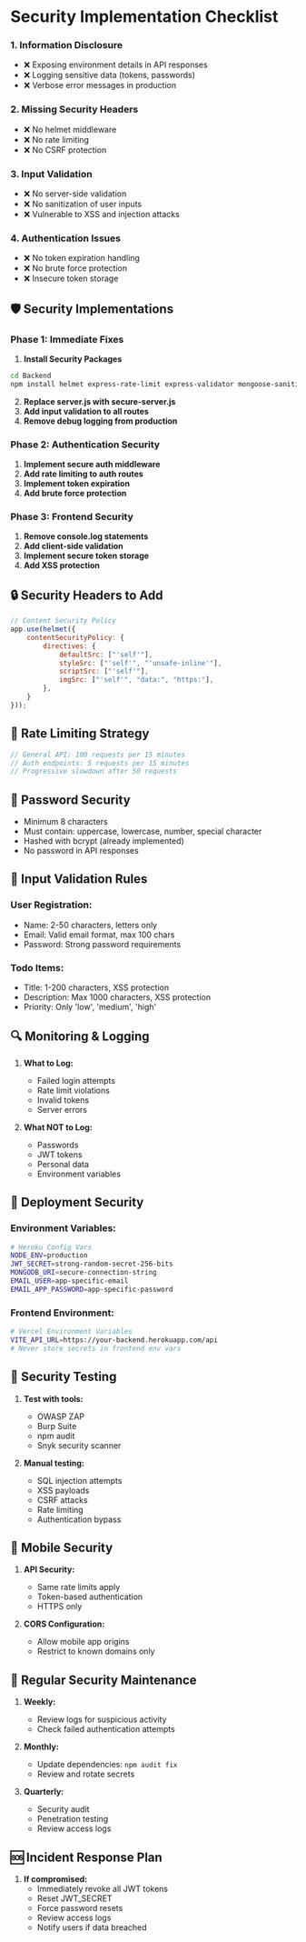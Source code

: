 # Security Implementation Checklist


### 1. **Information Disclosure**
- ❌ Exposing environment details in API responses
- ❌ Logging sensitive data (tokens, passwords)
- ❌ Verbose error messages in production

### 2. **Missing Security Headers**
- ❌ No helmet middleware
- ❌ No rate limiting
- ❌ No CSRF protection

### 3. **Input Validation**
- ❌ No server-side validation
- ❌ No sanitization of user inputs
- ❌ Vulnerable to XSS and injection attacks

### 4. **Authentication Issues**
- ❌ No token expiration handling
- ❌ No brute force protection
- ❌ Insecure token storage

## 🛡️ Security Implementations

### **Phase 1: Immediate Fixes**

1. **Install Security Packages**
```bash
cd Backend
npm install helmet express-rate-limit express-validator mongoose-sanitize xss-clean hpp express-slow-down
```

2. **Replace server.js with secure-server.js**
3. **Add input validation to all routes**
4. **Remove debug logging from production**

### **Phase 2: Authentication Security**

1. **Implement secure auth middleware**
2. **Add rate limiting to auth routes**
3. **Implement token expiration**
4. **Add brute force protection**

### **Phase 3: Frontend Security**

1. **Remove console.log statements**
2. **Add client-side validation**
3. **Implement secure token storage**
4. **Add XSS protection**

## 🔒 **Security Headers to Add**

```javascript
// Content Security Policy
app.use(helmet({
    contentSecurityPolicy: {
        directives: {
            defaultSrc: ["'self'"],
            styleSrc: ["'self'", "'unsafe-inline'"],
            scriptSrc: ["'self'"],
            imgSrc: ["'self'", "data:", "https:"],
        },
    }
}));
```

## 🚫 **Rate Limiting Strategy**

```javascript
// General API: 100 requests per 15 minutes
// Auth endpoints: 5 requests per 15 minutes
// Progressive slowdown after 50 requests
```

## 🔐 **Password Security**

- Minimum 8 characters
- Must contain: uppercase, lowercase, number, special character
- Hashed with bcrypt (already implemented)
- No password in API responses

## 📝 **Input Validation Rules**

### User Registration:
- Name: 2-50 characters, letters only
- Email: Valid email format, max 100 chars
- Password: Strong password requirements

### Todo Items:
- Title: 1-200 characters, XSS protection
- Description: Max 1000 characters, XSS protection
- Priority: Only 'low', 'medium', 'high'

## 🔍 **Monitoring & Logging**

1. **What to Log:**
   - Failed login attempts
   - Rate limit violations
   - Invalid tokens
   - Server errors

2. **What NOT to Log:**
   - Passwords
   - JWT tokens
   - Personal data
   - Environment variables

## 🚀 **Deployment Security**

### Environment Variables:
```bash
# Heroku Config Vars
NODE_ENV=production
JWT_SECRET=strong-random-secret-256-bits
MONGODB_URI=secure-connection-string
EMAIL_USER=app-specific-email
EMAIL_APP_PASSWORD=app-specific-password
```

### Frontend Environment:
```bash
# Vercel Environment Variables
VITE_API_URL=https://your-backend.herokuapp.com/api
# Never store secrets in frontend env vars
```

## 🧪 **Security Testing**

1. **Test with tools:**
   - OWASP ZAP
   - Burp Suite
   - npm audit
   - Snyk security scanner

2. **Manual testing:**
   - SQL injection attempts
   - XSS payloads
   - CSRF attacks
   - Rate limiting
   - Authentication bypass

## 📱 **Mobile Security**

1. **API Security:**
   - Same rate limits apply
   - Token-based authentication
   - HTTPS only

2. **CORS Configuration:**
   - Allow mobile app origins
   - Restrict to known domains only

## 🔄 **Regular Security Maintenance**

1. **Weekly:**
   - Review logs for suspicious activity
   - Check failed authentication attempts

2. **Monthly:**
   - Update dependencies: `npm audit fix`
   - Review and rotate secrets

3. **Quarterly:**
   - Security audit
   - Penetration testing
   - Review access logs

## 🆘 **Incident Response Plan**

1. **If compromised:**
   - Immediately revoke all JWT tokens
   - Reset JWT_SECRET
   - Force password resets
   - Review access logs
   - Notify users if data breached
